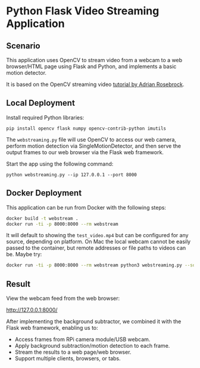 # Python Flask Video Streaming Application


## Scenario

This application uses OpenCV to stream video from a webcam to a web browser/HTML page using Flask and Python, and implements a basic motion detector.

It is based on the OpenCV streaming video [tutorial by Adrian Rosebrock](https://www.pyimagesearch.com/2019/09/02/opencv-stream-video-to-web-browser-html-page/).

## Local Deployment

Install required Python libraries:

```
pip install opencv flask numpy opencv-contrib-python imutils
```

The `webstreaming.py` file will use OpenCV to access our web camera, perform motion detection via SingleMotionDetector, and then serve the output frames to our web browser via the Flask web framework.

Start the app using the following command:

```
python webstreaming.py --ip 127.0.0.1 --port 8000
```

## Docker Deployment

This application can be run from Docker with the following steps:

```sh
docker build -t webstream .
docker run -ti -p 8000:8000 --rm webstream
```

It will default to showing the `test_video.mp4` but can be configured for any source, depending on platform. On Mac the local webcam cannot be easily passed to the container, but remote addresses or file paths to videos can be. Maybe try:

```sh
docker run -ti -p 8000:8000 --rm webstream python3 webstreaming.py --source http://131.173.8.23/mjpg/video.mjpg
```

## Result

View the webcam feed from the web browser:

<http://127.0.0.1:8000/>

After implementing the background subtractor, we combined it with the Flask web framework, enabling us to:

* Access frames from RPi camera module/USB webcam.
* Apply background subtraction/motion detection to each frame.
* Stream the results to a web page/web browser.
* Support multiple clients, browsers, or tabs.
